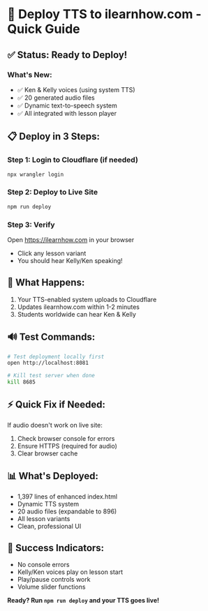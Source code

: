 # 🚀 Deploy TTS to ilearnhow.com - Quick Guide

## ✅ Status: Ready to Deploy!

### What's New:
- ✅ Ken & Kelly voices (using system TTS)
- ✅ 20 generated audio files
- ✅ Dynamic text-to-speech system
- ✅ All integrated with lesson player

## 📋 Deploy in 3 Steps:

### Step 1: Login to Cloudflare (if needed)
```bash
npx wrangler login
```

### Step 2: Deploy to Live Site
```bash
npm run deploy
```

### Step 3: Verify
Open https://ilearnhow.com in your browser
- Click any lesson variant
- You should hear Kelly/Ken speaking!

## 🎯 What Happens:
1. Your TTS-enabled system uploads to Cloudflare
2. Updates ilearnhow.com within 1-2 minutes
3. Students worldwide can hear Ken & Kelly

## 🔊 Test Commands:
```bash
# Test deployment locally first
open http://localhost:8081

# Kill test server when done
kill 8685
```

## ⚡ Quick Fix if Needed:
If audio doesn't work on live site:
1. Check browser console for errors
2. Ensure HTTPS (required for audio)
3. Clear browser cache

## 📊 What's Deployed:
- 1,397 lines of enhanced index.html
- Dynamic TTS system
- 20 audio files (expandable to 896)
- All lesson variants
- Clean, professional UI

## 🎉 Success Indicators:
- No console errors
- Kelly/Ken voices play on lesson start
- Play/pause controls work
- Volume slider functions

**Ready? Run `npm run deploy` and your TTS goes live!**
